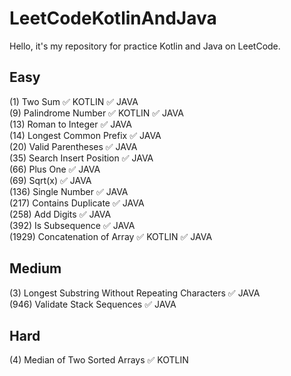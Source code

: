 # LeetCodeKotlinAndJava
Hello, it's my repository for practice Kotlin and Java on LeetCode.

Easy 
-----------
(1) Two Sum	:white_check_mark: KOTLIN :white_check_mark: JAVA  
(9) Palindrome Number	:white_check_mark: KOTLIN :white_check_mark: JAVA   
(13) Roman to Integer :white_check_mark: JAVA                                                                 
(14) Longest Common Prefix :white_check_mark: JAVA                                     
(20) Valid Parentheses :white_check_mark: JAVA                                     
(35) Search Insert Position :white_check_mark: JAVA                               
(66) Plus One :white_check_mark: JAVA                                                                   
(69) Sqrt(x) :white_check_mark: JAVA                                                     
(136) Single Number :white_check_mark: JAVA    
(217) Contains Duplicate :white_check_mark: JAVA                   
(258) Add Digits	:white_check_mark: JAVA        
(392) Is Subsequence :white_check_mark: JAVA                          
(1929) Concatenation of Array :white_check_mark: KOTLIN :white_check_mark: JAVA  

Medium
-----------
(3) Longest Substring Without Repeating Characters :white_check_mark: JAVA  
(946) Validate Stack Sequences                     :white_check_mark: JAVA  

Hard
-----------
(4) Median of Two Sorted Arrays	:white_check_mark: KOTLIN
